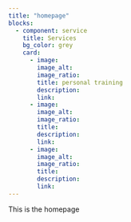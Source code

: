 ```yaml
---
title: "homepage"
blocks:
  - component: service
    title: Services
    bg_color: grey
    card:
      - image:
        image_alt:
        image_ratio:
        title: personal training
        description:
        link:
      - image:
        image_alt:
        image_ratio:
        title:
        description:
        link:
      - image:
        image_alt:
        image_ratio:
        title:
        description:
        link:
---
```


This is the homepage
